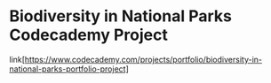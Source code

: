 # Biodiversity in National Parks Codecademy Project

link[https://www.codecademy.com/projects/portfolio/biodiversity-in-national-parks-portfolio-project]
